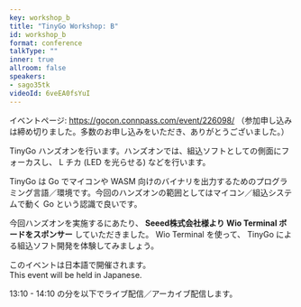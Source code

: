 ```yaml
---
key: workshop_b
title: "TinyGo Workshop: B"
id: workshop_b
format: conference
talkType: ""
inner: true
allroom: false
speakers:
- sago35tk
videoId: 6veEA0fsYuI
---
```


イベントページ: https://gocon.connpass.com/event/226098/
（参加申し込みは締め切りました。多数のお申し込みをいただき、ありがとうございました。）

TinyGo ハンズオンを行います。ハンズオンでは、組込ソフトとしての側面にフォーカスし、 L チカ (LED を光らせる) などを行います。  

TinyGo は Go でマイコンや WASM 向けのバイナリを出力するためのプログラミング言語／環境です。今回のハンズオンの範囲としてはマイコン／組込システムで動く Go という認識で良いです。

今回ハンズオンを実施するにあたり、 __Seeed株式会社様より Wio Terminal ボードをスポンサー__ していただきました。 Wio Terminal を使って、 TinyGo による組込ソフト開発を体験してみましょう。

このイベントは日本語で開催されます。  
This event will be held in Japanese.

13:10 - 14:10 の分を以下でライブ配信／アーカイブ配信します。
